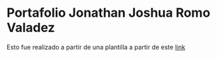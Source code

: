 # Portafolio Jonathan Joshua Romo Valadez

Esto fue realizado a partir de una plantilla a partir de este [link](https://cruip.com/demos/venus/)
